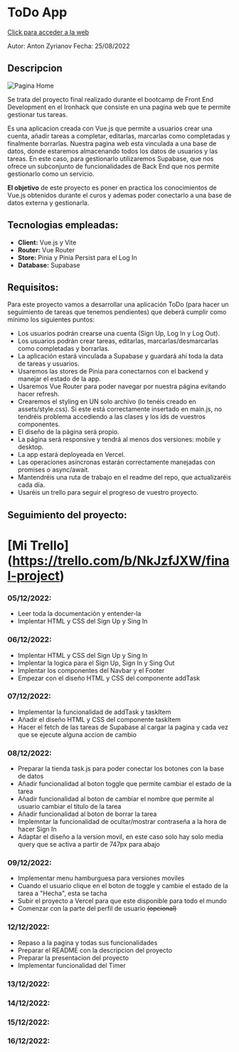 # [](https://github.com/zantonz/final-project/blob/master/README.md)ToDo App

[Click para acceder a la web](https://todo-zantonz.vercel.app/)

Autor: Anton Zyrianov
Fecha: 25/08/2022

## Descripcion

![Pagina Home](https://i.postimg.cc/m2rV83dV/Captura-de-pantalla-2022-08-25-a-las-10-38-46.png)

Se trata del proyecto final realizado durante el bootcamp de Front End Development en el Ironhack que consiste en una pagina web que te permite gestionar tus tareas.

Es una aplicacion creada con Vue.js que permite a usuarios crear una cuenta, añadir tareas a completar, editarlas, marcarlas como completadas y finalmente borrarlas. Nuestra pagina web esta vinculada a una base de datos, donde estaremos almacenando todos los datos de usuarios y las tareas. En este caso, para gestionarlo utilizaremos Supabase, que nos ofrece un subconjunto de funcionalidades de Back End que nos permite gestionarlo como un servicio.

__El objetivo__ de este proyecto es poner en practica los conocimientos de Vue.js obtenidos durante el curos y ademas poder conectarlo a una base de datos externa y gestionarla.

## Tecnologias empleadas:

* __Client:__ Vue.js y Vite
* __Router:__ Vue Router
* __Store:__ Pinia y Pinia Persist para el Log In
* __Database:__ Supabase

## Requisitos:

Para este proyecto vamos a desarrollar una aplicación ToDo (para hacer un seguimiento de tareas que tenemos pendientes) que deberá cumplir como mínimo los siguientes puntos:
* Los usuarios podrán crearse una cuenta (Sign Up, Log In y Log Out).
* Los usuarios podrán crear tareas, editarlas, marcarlas/desmarcarlas como completadas y borrarlas.
* La aplicación estará vinculada a Supabase y guardará ahí toda la data de tareas y usuarios.
* Usaremos las stores de Pinia para conectarnos con el backend y manejar el estado de la app.
* Usaremos Vue Router para poder navegar por nuestra página evitando hacer refresh.
* Crearemos el styling en UN solo archivo (lo tenéis creado en assets/style.css). Si este está correctamente insertado en main.js, no tendréis problema accediendo a las clases y los ids de vuestros componentes.
* El diseño de la página será propio.
* La página será responsive y tendrá al menos dos versiones: mobile y desktop.
* La app estará deployeada en Vercel.
* Las operaciones asíncronas estarán correctamente manejadas con promises o async/await.
* Mantendréis una ruta de trabajo en el readme del repo, que actualizaréis cada día.
* Usaréis un trello para seguir el progreso de vuestro proyecto.

## Seguimiento del proyecto:
# [Mi Trello] (https://trello.com/b/NkJzfJXW/final-project)
### 05/12/2022:
* Leer toda la documentación y entender-la
* Implentar HTML y CSS del Sign Up y Sing In

### 06/12/2022:
* Implentar HTML y CSS del Sign Up y Sing In
* Implentar la logica para el Sign Up, Sign In y Sing Out
* Implentar los componentes del Navbar y el Footer
* Empezar con el diseño HTML y CSS del componente addTask

### 07/12/2022:
* Implementar la funcionalidad de addTask y taskItem
* Añadir el diseño HTML y CSS del componente taskItem
* Hacer el fetch de las tareas de Supabase al cargar la pagina y cada vez que se ejecute alguna accion de cambio

### 08/12/2022:
* Preparar la tienda task.js para poder conectar los botones con la base de datos
* Añadir funcionalidad al boton toggle que permite cambiar el estado de la tarea
* Añadir funcionalidad al boton de cambiar el nombre que permite al usuario cambiar el titulo de la tarea
* Añadir funcionalidad al boton de borrar la tarea
* Implemntar la funcionalidad de ocultar/mostrar contraseña a la hora de hacer Sign In
* Adaptar el diseño a la version movil, en este caso solo hay solo media query que se activa a partir de 747px para abajo

### 09/12/2022:
* Implementar menu hamburguesa para versiones moviles
* Cuando el usuario clique en el boton de toggle y cambie el estado de la tarea a "Hecha", esta se tacha
* Subir el proyecto a Vercel para que este disponible para todo el mundo
* Comenzar con la parte del perfil de usuario ~~(opcional)~~

### 12/12/2022:
* Repaso a la pagina y todas sus funcionalidades
* Preparar el README con la descripcion del proyecto
* Preparar la presentacion del proyecto
* Implementar funcionalidad del Timer

### 13/12/2022:
### 14/12/2022:
### 15/12/2022:
### 16/12/2022: